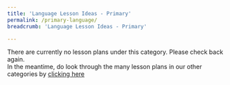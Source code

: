 ```yaml
---
title: 'Language Lesson Ideas - Primary'
permalink: /primary-language/
breadcrumb: 'Language Lesson Ideas - Primary'

---
```


There are currently no lesson plans under this category. Please check back again.<br> 
In the meantime, do look through the many lesson plans in our other categories by [clicking here](/in-schools/digital-maker/lesson-ideas-primary/)

